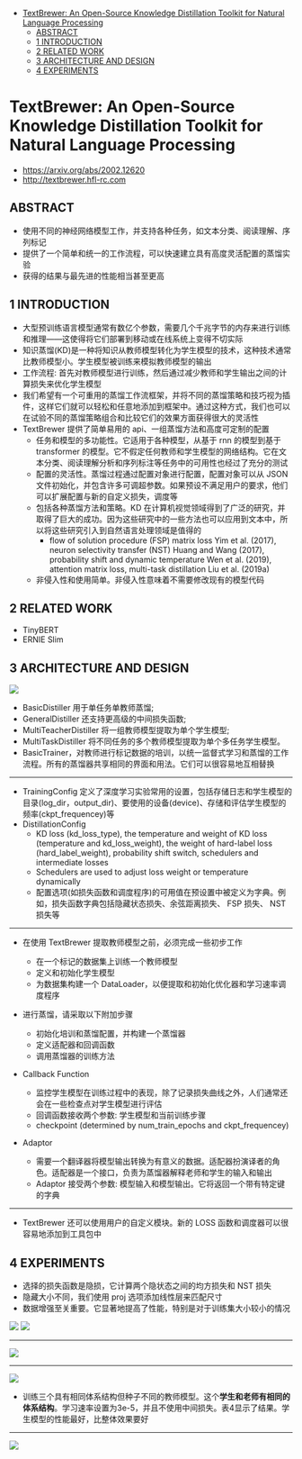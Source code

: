 <!-- TOC -->

- [TextBrewer: An Open-Source Knowledge Distillation Toolkit for Natural Language Processing](#textbrewer-an-open-source-knowledge-distillation-toolkit-for-natural-language-processing)
  - [ABSTRACT](#abstract)
  - [1 INTRODUCTION](#1-introduction)
  - [2 RELATED WORK](#2-related-work)
  - [3 ARCHITECTURE AND DESIGN](#3-architecture-and-design)
  - [4 EXPERIMENTS](#4-experiments)

<!-- /TOC -->
# TextBrewer: An Open-Source Knowledge Distillation Toolkit for Natural Language Processing
- https://arxiv.org/abs/2002.12620
- http://textbrewer.hfl-rc.com

## ABSTRACT
- 使用不同的神经网络模型工作，并支持各种任务，如文本分类、阅读理解、序列标记
- 提供了一个简单和统一的工作流程，可以快速建立具有高度灵活配置的蒸馏实验
- 获得的结果与最先进的性能相当甚至更高

## 1 INTRODUCTION
- 大型预训练语言模型通常有数亿个参数，需要几个千兆字节的内存来进行训练和推理——这使得将它们部署到移动或在线系统上变得不切实际
- 知识蒸馏(KD)是一种将知识从教师模型转化为学生模型的技术，这种技术通常比教师模型小。学生模型被训练来模拟教师模型的输出
- 工作流程: 首先对教师模型进行训练，然后通过减少教师和学生输出之间的计算损失来优化学生模型
- 我们希望有一个可重用的蒸馏工作流框架，并将不同的蒸馏策略和技巧视为插件，这样它们就可以轻松和任意地添加到框架中。通过这种方式，我们也可以在试验不同的蒸馏策略组合和比较它们的效果方面获得很大的灵活性
- TextBrewer 提供了简单易用的 api、一组蒸馏方法和高度可定制的配置
  - 任务和模型的多功能性。它适用于各种模型，从基于 rnn 的模型到基于 transformer 的模型。它不假定任何教师和学生模型的网络结构。它在文本分类、阅读理解分析和序列标注等任务中的可用性也经过了充分的测试
  - 配置的灵活性。蒸馏过程通过配置对象进行配置，配置对象可以从 JSON 文件初始化，并包含许多可调超参数。如果预设不满足用户的要求，他们可以扩展配置与新的自定义损失，调度等
  - 包括各种蒸馏方法和策略。KD 在计算机视觉领域得到了广泛的研究，并取得了巨大的成功。因为这些研究中的一些方法也可以应用到文本中，所以将这些研究引入到自然语言处理领域是值得的
    - flow of solution procedure (FSP) matrix loss Yim et al. (2017), neuron selectivity transfer (NST) Huang and Wang (2017), probability shift and dynamic temperature Wen et al. (2019), attention matrix loss, multi-task distillation Liu et al. (2019a)
  - 非侵入性和使用简单。非侵入性意味着不需要修改现有的模型代码

## 2 RELATED WORK
- TinyBERT
- ERNIE Slim

## 3 ARCHITECTURE AND DESIGN
![](../../../source/images/30221320213013440322.png)

- BasicDistiller 用于单任务单教师蒸馏; 
- GeneralDistiller 还支持更高级的中间损失函数; 
- MultiTeacherDistiller 将一组教师模型提取为单个学生模型; 
- MultiTaskDistiller 将不同任务的多个教师模型提取为单个多任务学生模型。
- BasicTrainer，对教师进行标记数据的培训，以统一监督式学习和蒸馏的工作流程。所有的蒸馏器共享相同的界面和用法。它们可以很容易地互相替换

---
- TrainingConfig 定义了深度学习实验常用的设置，包括存储日志和学生模型的目录(log_dir，output_dir)、要使用的设备(device)、存储和评估学生模型的频率(ckpt_frequencey)等
- DistillationConfig
  - KD loss (kd_loss_type), the temperature and weight of KD loss (temperature and kd_loss_weight), the weight of hard-label loss (hard_label_weight), probability shift switch, schedulers and intermediate losses
  - Schedulers are used to adjust loss weight or temperature dynamically
  - 配置选项(如损失函数和调度程序)的可用值在预设置中被定义为字典。例如，损失函数字典包括隐藏状态损失、余弦距离损失、 FSP 损失、 NST 损失等

---
- 在使用 TextBrewer 提取教师模型之前，必须完成一些初步工作
  - 在一个标记的数据集上训练一个教师模型
  - 定义和初始化学生模型
  - 为数据集构建一个 DataLoader，以便提取和初始化优化器和学习速率调度程序

- 进行蒸馏，请采取以下附加步骤
  - 初始化培训和蒸馏配置，并构建一个蒸馏器
  - 定义适配器和回调函数
  - 调用蒸馏器的训练方法

- Callback Function
  - 监控学生模型在训练过程中的表现，除了记录损失曲线之外，人们通常还会在一些检查点对学生模型进行评估
  - 回调函数接收两个参数: 学生模型和当前训练步骤
  - checkpoint (determined by num_train_epochs and ckpt_frequencey)

- Adaptor
  - 需要一个翻译器将模型输出转换为有意义的数据。适配器扮演译者的角色。适配器是一个接口，负责为蒸馏器解释老师和学生的输入和输出
  - Adaptor 接受两个参数: 模型输入和模型输出。它将返回一个带有特定键的字典

---
- TextBrewer 还可以使用用户的自定义模块。新的 LOSS 函数和调度器可以很容易地添加到工具包中

## 4 EXPERIMENTS
- 选择的损失函数是隐损，它计算两个隐状态之间的均方损失和 NST 损失
- 隐藏大小不同，我们使用 proj 选项添加线性层来匹配尺寸
- 数据增强至关重要。它显著地提高了性能，特别是对于训练集大小较小的情况

![](../../../source/images/11221320211113460322.png)
![](../../../source/images/09221320210913480322.png)

---
![](../../../source/images/36221320213613500322.png)

---
![](../../../source/images/32221320213213510322.png)
- 训练三个具有相同体系结构但种子不同的教师模型。这个**学生和老师有相同的体系结构**。学习速率设置为3e-5，并且不使用中间损失。表4显示了结果。学生模型的性能最好，比整体效果要好

---
![](../../../source/images/28221320212813520322.png)

